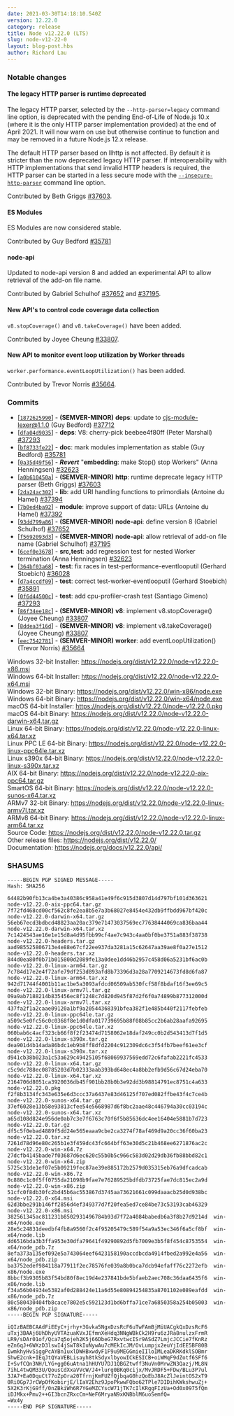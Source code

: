 ```yaml
---
date: 2021-03-30T14:18:10.540Z
version: 12.22.0
category: release
title: Node v12.22.0 (LTS)
slug: node-v12-22-0
layout: blog-post.hbs
author: Richard Lau
---
```


### Notable changes

#### The legacy HTTP parser is runtime deprecated

The legacy HTTP parser, selected by the `--http-parser=legacy` command line
option, is deprecated with the pending End-of-Life of Node.js 10.x (where it
is the only HTTP parser implementation provided) at the end of April 2021. It
will now warn on use but otherwise continue to function and may be removed in
a future Node.js 12.x release.

The default HTTP parser based on llhttp is not affected. By default it is
stricter than the now deprecated legacy HTTP parser. If interoperability with
HTTP implementations that send invalid HTTP headers is required, the HTTP
parser can be started in a less secure mode with the
[`--insecure-http-parser`](https://nodejs.org/docs/latest-v12.x/api/cli.html#cli_insecure_http_parser)
command line option.

Contributed by Beth Griggs [#37603](https://github.com/nodejs/node/pull/37603).

#### ES Modules

ES Modules are now considered stable.

Contributed by Guy Bedford [#35781](https://github.com/nodejs/node/pull/35781)

#### node-api

Updated to node-api version 8 and added an experimental API to allow retrieval of the add-on file name.

Contributed by Gabriel Schulhof [#37652](https://github.com/nodejs/node/pull/37652) and [#37195](https://github.com/nodejs/node/pull/37195).

#### New API's to control code coverage data collection

`v8.stopCoverage()` and `v8.takeCoverage()` have been added.

Contributed by Joyee Cheung [#33807](https://github.com/nodejs/node/pull/33807).

#### New API to monitor event loop utilization by Worker threads

`worker.performance.eventLoopUtilization()` has been added.

Contributed by Trevor Norris [#35664](https://github.com/nodejs/node/pull/35664).

### Commits

* [[`1872625990`](https://github.com/nodejs/node/commit/1872625990)] - **(SEMVER-MINOR)** **deps**: update to cjs-module-lexer@1.1.0 (Guy Bedford) [#37712](https://github.com/nodejs/node/pull/37712)
* [[`dfa04d9035`](https://github.com/nodejs/node/commit/dfa04d9035)] - **deps**: V8: cherry-pick beebee4f80ff (Peter Marshall) [#37293](https://github.com/nodejs/node/pull/37293)
* [[`bf8733fe22`](https://github.com/nodejs/node/commit/bf8733fe22)] - **doc**: mark modules implementation as stable (Guy Bedford) [#35781](https://github.com/nodejs/node/pull/35781)
* [[`0a35d49f56`](https://github.com/nodejs/node/commit/0a35d49f56)] - ***Revert*** "**embedding**: make Stop() stop Workers" (Anna Henningsen) [#32623](https://github.com/nodejs/node/pull/32623)
* [[`a0b610450a`](https://github.com/nodejs/node/commit/a0b610450a)] - **(SEMVER-MINOR)** **http**: runtime deprecate legacy HTTP parser (Beth Griggs) [#37603](https://github.com/nodejs/node/pull/37603)
* [[`2da24ac302`](https://github.com/nodejs/node/commit/2da24ac302)] - **lib**: add URI handling functions to primordials (Antoine du Hamel) [#37394](https://github.com/nodejs/node/pull/37394)
* [[`7b0ed4ba92`](https://github.com/nodejs/node/commit/7b0ed4ba92)] - **module**: improve support of data: URLs (Antoine du Hamel) [#37392](https://github.com/nodejs/node/pull/37392)
* [[`93dd799a86`](https://github.com/nodejs/node/commit/93dd799a86)] - **(SEMVER-MINOR)** **node-api**: define version 8 (Gabriel Schulhof) [#37652](https://github.com/nodejs/node/pull/37652)
* [[`f5692093d3`](https://github.com/nodejs/node/commit/f5692093d3)] - **(SEMVER-MINOR)** **node-api**: allow retrieval of add-on file name (Gabriel Schulhof) [#37195](https://github.com/nodejs/node/pull/37195)
* [[`6cef0e3678`](https://github.com/nodejs/node/commit/6cef0e3678)] - **src,test**: add regression test for nested Worker termination (Anna Henningsen) [#32623](https://github.com/nodejs/node/pull/32623)
* [[`364bf03a68`](https://github.com/nodejs/node/commit/364bf03a68)] - **test**: fix races in test-performance-eventlooputil (Gerhard Stoebich) [#36028](https://github.com/nodejs/node/pull/36028)
* [[`d7a4ccdf09`](https://github.com/nodejs/node/commit/d7a4ccdf09)] - **test**: correct test-worker-eventlooputil (Gerhard Stoebich) [#35891](https://github.com/nodejs/node/pull/35891)
* [[`0f6d44500c`](https://github.com/nodejs/node/commit/0f6d44500c)] - **test**: add cpu-profiler-crash test (Santiago Gimeno) [#37293](https://github.com/nodejs/node/pull/37293)
* [[`86f34ee18c`](https://github.com/nodejs/node/commit/86f34ee18c)] - **(SEMVER-MINOR)** **v8**: implement v8.stopCoverage() (Joyee Cheung) [#33807](https://github.com/nodejs/node/pull/33807)
* [[`8ddea3f16d`](https://github.com/nodejs/node/commit/8ddea3f16d)] - **(SEMVER-MINOR)** **v8**: implement v8.takeCoverage() (Joyee Cheung) [#33807](https://github.com/nodejs/node/pull/33807)
* [[`eec7542781`](https://github.com/nodejs/node/commit/eec7542781)] - **(SEMVER-MINOR)** **worker**: add eventLoopUtilization() (Trevor Norris) [#35664](https://github.com/nodejs/node/pull/35664)

Windows 32-bit Installer: https://nodejs.org/dist/v12.22.0/node-v12.22.0-x86.msi<br>
Windows 64-bit Installer: https://nodejs.org/dist/v12.22.0/node-v12.22.0-x64.msi<br>
Windows 32-bit Binary: https://nodejs.org/dist/v12.22.0/win-x86/node.exe<br>
Windows 64-bit Binary: https://nodejs.org/dist/v12.22.0/win-x64/node.exe<br>
macOS 64-bit Installer: https://nodejs.org/dist/v12.22.0/node-v12.22.0.pkg<br>
macOS 64-bit Binary: https://nodejs.org/dist/v12.22.0/node-v12.22.0-darwin-x64.tar.gz<br>
Linux 64-bit Binary: https://nodejs.org/dist/v12.22.0/node-v12.22.0-linux-x64.tar.xz<br>
Linux PPC LE 64-bit Binary: https://nodejs.org/dist/v12.22.0/node-v12.22.0-linux-ppc64le.tar.xz<br>
Linux s390x 64-bit Binary: https://nodejs.org/dist/v12.22.0/node-v12.22.0-linux-s390x.tar.xz<br>
AIX 64-bit Binary: https://nodejs.org/dist/v12.22.0/node-v12.22.0-aix-ppc64.tar.gz<br>
SmartOS 64-bit Binary: https://nodejs.org/dist/v12.22.0/node-v12.22.0-sunos-x64.tar.xz<br>
ARMv7 32-bit Binary: https://nodejs.org/dist/v12.22.0/node-v12.22.0-linux-armv7l.tar.xz<br>
ARMv8 64-bit Binary: https://nodejs.org/dist/v12.22.0/node-v12.22.0-linux-arm64.tar.xz<br>
Source Code: https://nodejs.org/dist/v12.22.0/node-v12.22.0.tar.gz<br>
Other release files: https://nodejs.org/dist/v12.22.0/<br>
Documentation: https://nodejs.org/docs/v12.22.0/api/

### SHASUMS

```
-----BEGIN PGP SIGNED MESSAGE-----
Hash: SHA256

64482b90fb13ca4be3a40386c958a41e49f6c915d3807d14d797bf101d363621  node-v12.22.0-aix-ppc64.tar.gz
7f72fd468cd00cf562c8fe2ea8b5e7a3b68027e8454e432db9ffbdd967bf420c  node-v12.22.0-darwin-x64.tar.gz
56eb67ecd3bdbcd48823aa20ac379e71473037569ec77638444069ca836baa44  node-v12.22.0-darwin-x64.tar.xz
7c1424543ae16e1e15d8a4d95fbb99cf4ae7c943c4aa0bf0be3751a883f38738  node-v12.22.0-headers.tar.gz
aad985525806713e4e88e67cf22ee937da3281a15c62647aa39ae8f0a27e1512  node-v12.22.0-headers.tar.xz
844d0ea80f0b71b015800d2089fe13a0dee1dd46b2957c458d06a5231bf6ac0b  node-v12.22.0-linux-arm64.tar.gz
7c784d17e2e4f72afe79df253d893afd8b73396d3a28a7709214673fd8d6fa87  node-v12.22.0-linux-arm64.tar.xz
942d71744f4001b11ac1be5a3093afdcd06509ab530fcf58f8bdaf16f3ee69c5  node-v12.22.0-linux-armv7l.tar.gz
09a9ab7188214b835456ec8f1248c7d820d945f87d2f6f0a74899b877312000d  node-v12.22.0-linux-armv7l.tar.xz
437fa2f1a2caae09120a1bf9a20544368391bfea382f1e485b440f2117febfeb  node-v12.22.0-linux-ppc64le.tar.gz
a509c5e0fc56c0c0368f8e1d0dfa017739695b88f08b85cc2b6ab28aafa92695  node-v12.22.0-linux-ppc64le.tar.xz
060bab6c4acf323cb66f8f2f23474d7158062e18daf249cc0b2d543413d7f1d5  node-v12.22.0-linux-s390x.tar.gz
dea901d4b14ada86bdc1eb9b8ff8dfd2204c912309dc6c3f54fb7beef61ee3cf  node-v12.22.0-linux-s390x.tar.xz
d941cb38b023a1c53a629c49425105f68069937569edd72c6fafab2221fc4533  node-v12.22.0-linux-x64.tar.gz
c5c9dc788ec08785203d7b02333aab393bd648ec4a8bb2efb9d56c67d24eba70  node-v12.22.0-linux-x64.tar.xz
2164706d8051ca3920036db45f901bb28b0b3e92dd3b98814791ec8751c4a633  node-v12.22.0.pkg
f2f8b3134fc343e635e6d3ccc37a6437e83d46125f707ed082ffbe43f4c7ce4b  node-v12.22.0-sunos-x64.tar.gz
37ef6028e13b58e93813cfee54e5668987d6f8bc2aae48c446794a30cc03194c  node-v12.22.0-sunos-x64.tar.xz
a65d108d824e956de0ab7c3e7f6763c70f6f5b85636dc4ee16404e5881b7d723  node-v12.22.0.tar.gz
df5c5f0ebad4889f5dd24e565eaaa9cbe2ca3274f78af469d9a20cc36f60ba23  node-v12.22.0.tar.xz
7261d78d96e80c265b1e3f459dc43fc664bff63e30d5c21b468ee6271876ac2c  node-v12.22.0-win-x64.7z
27dcfb4145bade7f03687d6ec620c55b0b5c966c583d02d29db36fb88bbd82c1  node-v12.22.0-win-x64.zip
5725c31de1ef07e5b09219fec87ae39e885172b2579d035315eb76a9dfcadcab  node-v12.22.0-win-x86.7z
0c880c1c0f5ff0755da21098b9fae7e76289525bdfdb73725fae7dc815ec2a9d  node-v12.22.0-win-x86.zip
51cfc0f8db30fc2bd45b6ac553867d3745aa73621661c099daaacb25d0d938bc  node-v12.22.0-x64.msi
62d3bbe291b146ff2856d4ef349377d7f20fea5ed7ce84be73c53193cab46329  node-v12.22.0-x86.msi
382561345ac811231b8502931496784b93d7f72a4084babedb6a3f8b27d9214d  win-x64/node.exe
28e5c24831deedbf4fb8a9560f2c4f95205479c589f54a9a53ec346f6a5cf8bf  win-x64/node.lib
dd6516bda3b3ffa953e30dfa79641f49290892d5fb7009e3b5f8f454c8753554  win-x64/node_pdb.7z
8efa373a135ef092e5a743064eef6423158190accdbcda4914fbed2a992e4a56  win-x64/node_pdb.zip
ba3752edef984118a77911f2ec78576fe039a8b0bca7dcb94efaff76c2272efb  win-x86/node.exe
8bbcf3b9305b83f54bd80f8ec19d4e237841bde5bfaeb2aec708c36daa6435f6  win-x86/node.lib
f34a56b04934e5382af0d288424e11a6d55e80894254835a8701102e089eafdd  win-x86/node_pdb.7z
80c580430404fb8cace7802e5c592123d1bd6bffa71ce7a6850358a254b05003  win-x86/node_pdb.zip
-----BEGIN PGP SIGNATURE-----

iQIzBAEBCAAdFiEEyC+jrhy+3Gvka5NgxDzsRcF6uTwFAmBjMiUACgkQxDzsRcF6
uTxj3BAAj6UhDhyUVTAzuaKVxJEfmnXeHdq3NNgWBkCk2H9ru6zJRa8nulzxFrmR
LR9/sDAr01of/Qca7q5ojeh2K5j66DbeG7RxvtwcISr9ASdZ7LmjcJCCie7fKnRz
eZn6qJ+6WXzD3lswI4jSwT8kIuNywAu7cMEkIcJM/OvLumpjx2euYjIdEE5BF80B
IwmkhyHvSiggPcAYBn1uxlDWHBxwdyF1F9u9MEGGmieIIloIMLeaDKRKdklSOBmr
ShwE2cnk+IEqJtQYaVEBLisayh8tkSdyxlbyowICkESICB+oiWMqF9dZotf6SFf6
I+SvfCQn3NH/LYG+gg06uAtna1hHUYU7DJ1QBGZtwff3NuVn0MrwZN3Qazj/ML8N
7ihL4twQM33U/QousCdXxaVVcW/J4+lurg0BKq0cijx/MvJRDF5+FDw/BLu3P7ul
3JA7+Ea0DquCt77oZpOra20TfrnjKmFUZfQjbqaG0hzQoEbJ8AcZlJeintOS2xT9
0Ri0Gp7JrCWpOfKobirjE/lIaV2Ehz9JpoPkwwFQbo62TPle7DIDihKWkshwuZj+
5X2K3rKjG9ff/0nZBkiWh6R7YGeMZCYscW71jTK7cIlKRggFIzUa+Od0x0975fQm
iDJMkx+Pmv2++GI3bcnZRxcCm+NeF6MryaN9xKNBblM6uoSemfQ=
=Wx4y
-----END PGP SIGNATURE-----

```
